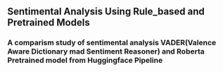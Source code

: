 ## Sentimental Analysis Using Rule_based and Pretrained Models
### A comparism study of sentimental analysis VADER(Valence Aware Dictionary mad Sentiment Reasoner) and Roberta Pretrained model from Huggingface Pipeline
